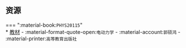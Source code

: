 ## 资源  
=== ":material-book:`PHYS20115`"  
    * [教材](http://api.cqu-openlib.cn/file?key=iPS8n2o4owtg) - :material-format-quote-open:`电动力学` - :material-account:`郭硕鸿` - :material-printer:`高等教育出版社`  
